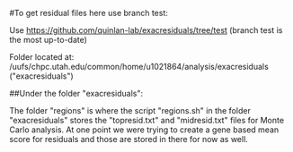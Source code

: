 #To get residual files here use branch test:

Use https://github.com/quinlan-lab/exacresiduals/tree/test (branch test is the most up-to-date)

Folder located at: /uufs/chpc.utah.edu/common/home/u1021864/analysis/exacresiduals ("exacresiduals")

##Under the folder "exacresiduals":

The folder "regions" is where the script "regions.sh" in the folder "exacresiduals" stores the "topresid.txt" and "midresid.txt" files for Monte Carlo analysis. At one point we were trying to create a gene based mean score for residuals and those are stored in there for now as well.
